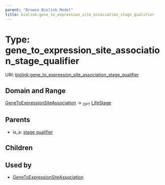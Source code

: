 ```yaml
---
parent: "Browse Biolink Model"
title: biolink:gene_to_expression_site_association_stage_qualifier
---
```


# Type: gene_to_expression_site_association_stage_qualifier




URI: [biolink:gene_to_expression_site_association_stage_qualifier](https://w3id.org/biolink/vocab/gene_to_expression_site_association_stage_qualifier)



## Domain and Range

[GeneToExpressionSiteAssociation](GeneToExpressionSiteAssociation.md) ->  <sub>OPT</sub> [LifeStage](LifeStage.md)

## Parents

 *  is_a: [stage qualifier](stage_qualifier.md)

## Children


## Used by

 * [GeneToExpressionSiteAssociation](GeneToExpressionSiteAssociation.md)
